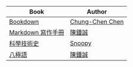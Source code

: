 Book                               | Author
-----------------------------------|------------------
[Bookdown](../bookdown/)  |   [Chung-Chen Chen](../ccc/)
[Markdown 寫作手冊](../markdown/)  |  [陳鍾誠](../ccc/)
[科學技術史](../history/)          | [Snoopy](../snoopy/)
[八極語](../bajiu/)                | [陳鍾誠](../ccc/)

